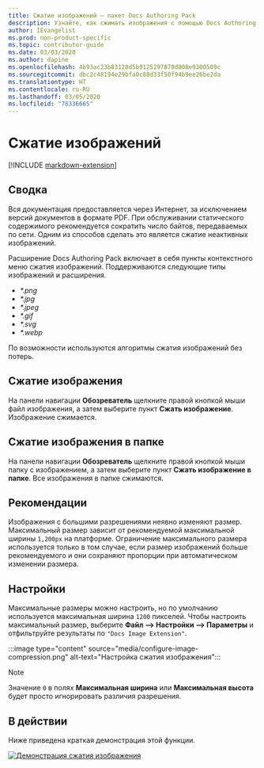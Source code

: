 ```yaml
---
title: Сжатие изображений — пакет Docs Authoring Pack
description: Узнайте, как сжимать изображения с помощью Docs Authoring Pack — расширения Visual Studio Code.
author: IEvangelist
ms.prod: non-product-specific
ms.topic: contributor-guide
ms.date: 03/03/2020
ms.author: dapine
ms.openlocfilehash: 4b93ac23b83128d5b9125297879d008e9300509c
ms.sourcegitcommit: dbc2c48194e29bfa0c88d33f50f94b9ee26be2da
ms.translationtype: HT
ms.contentlocale: ru-RU
ms.lasthandoff: 03/05/2020
ms.locfileid: "78336665"
---
```

# <a name="image-compression"></a>Сжатие изображений

[!INCLUDE [markdown-extension](includes/image-extension.md)]

## <a name="summary"></a>Сводка

Вся документация предоставляется через Интернет, за исключением версий документов в формате PDF. При обслуживании статического содержимого рекомендуется сократить число байтов, передаваемых по сети. Одним из способов сделать это является сжатие неактивных изображений.

Расширение Docs Authoring Pack включает в себя пункты контекстного меню сжатия изображений. Поддерживаются следующие типы изображений и расширения.

* *\*.png*
* *\*.jpg*
* *\*.jpeg*
* *\*.gif*
* *\*.svg*
* *\*.webp*

По возможности используются алгоритмы сжатия изображений без потерь.

## <a name="compress-image"></a>Сжатие изображения

На панели навигации **Обозреватель** щелкните правой кнопкой мыши файл изображения, а затем выберите пункт **Сжать изображение**. Изображение сжимается.

## <a name="compress-images-in-folder"></a>Сжатие изображения в папке

На панели навигации **Обозреватель** щелкните правой кнопкой мыши папку с изображением, а затем выберите пункт **Сжать изображение в папке**. Все изображения в папке сжимаются.

## <a name="considerations"></a>Рекомендации

Изображения с большими разрешениями неявно изменяют размер. Максимальный размер зависит от рекомендуемой максимальной ширины `1,200px` на платформе. Ограничение максимального размера используется только в том случае, если размер изображений больше рекомендуемого и они сохраняют пропорции при автоматическом изменении размера.

## <a name="preferences"></a>Настройки

Максимальные размеры можно настроить, но по умолчанию используется максимальная ширина `1200` пикселей. Чтобы настроить максимальный размер, выберите **Файл –> Настройки –> Параметры** и отфильтруйте результаты по `"Docs Image Extension"`.

:::image type="content" source="media/configure-image-compression.png" alt-text="Настройка сжатия изображения":::

> [!NOTE]
> Значение `0` в полях **Максимальная ширина** или **Максимальная высота** будет просто игнорировать различия разрешения.

## <a name="in-action"></a>В действии

Ниже приведена краткая демонстрация этой функции.

[![Демонстрация сжатия изображения](media/compress-image.gif)](media/compress-image.gif#lightbox)
